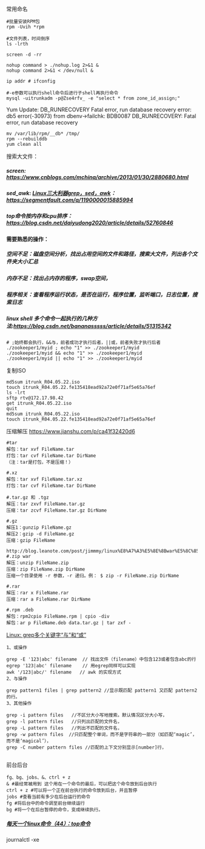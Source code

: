 

常用命名

```shell
#批量安装RPM包
rpm -Uvih *rpm

#文件列表，时间倒序
ls -lrth

screen -d -rr

nohup command > ./nohup.log 2>&1 &
nohup command 2>&1 < /dev/null &

ip addr # ifconfig

#-e参数可以执行shell命令后进行子shell再执行命令
mysql -uitrunkadm -p@Zse4rfv_ -e "select * from zone_id_assign;"
```



Yum Update: DB_RUNRECOVERY Fatal error, run database recovery
error: db5 error(-30973) from dbenv->failchk: BDB0087 DB_RUNRECOVERY: Fatal error, run database recovery

```shell
mv /var/lib/rpm/__db* /tmp/
rpm --rebuilddb
yum clean all
```

搜索大文件：

##### screen: https://www.cnblogs.com/mchina/archive/2013/01/30/2880680.html

##### sed_awk: [Linux三大利器grep，sed，awk](https://segmentfault.com/a/1190000015885994)：https://segmentfault.com/a/1190000015885994 

##### top命令按内存和cpu排序：https://blog.csdn.net/daiyudong2020/article/details/52760846

#### 需要熟悉的操作：

##### 空间不足：磁盘空间分析，找出占用空间的文件和路径，搜索大文件，列出各个文件夹大小汇总

##### 内存不足：找出占内存的程序，swap空间，

##### 程序相关：查看程序运行状态，是否在运行，程序位置，监听端口，日志位置，搜索日志



##### linux shell 多个命令一起执行的几种方法:https://blog.csdn.net/bananasssss/article/details/51315342

```shell
# ;始终都会执行，&&与，前者成功才执行后者，||或，前者失败才执行后者
./zookeeper1/myid ; echo "1" >> ./zookeeper1/myid
./zookeeper1/myid && echo "1" >> ./zookeeper1/myid
./zookeeper1/myid || echo "1" >> ./zookeeper1/myid
```

复制ISO

```shell
md5sum itrunk_R04.05.22.iso
touch itrunk_R04.05.22.fe135418ead92a72e0f71af5e65a76ef
ls -lrt
sftp rtv@172.17.98.42
get itrunk_R04.05.22.iso
quit
md5sum itrunk_R04.05.22.iso
touch itrunk_R04.05.22.fe135418ead92a72e0f71af5e65a76ef
```

压缩解压 https://www.jianshu.com/p/ca41f32420d6

```shell
#tar
解包：tar xvf FileName.tar
打包：tar cvf FileName.tar DirName
（注：tar是打包，不是压缩！）

#.xz
解包：tar xvf FileName.tar.xz
打包：tar cvf FileName.tar DirName

#.tar.gz 和 .tgz
解压：tar zxvf FileName.tar.gz
压缩：tar zcvf FileName.tar.gz DirName

#.gz
解压1：gunzip FileName.gz
解压2：gzip -d FileName.gz
压缩：gzip FileName

http://blog.leanote.com/post/jimmmy/linux%E8%A7%A3%E5%8E%8Bwar%E5%8C%85%E7%9A%84%E5%91%BD%E4%BB%A4
#.zip war 
解压：unzip FileName.zip
压缩：zip FileName.zip DirName
压缩一个目录使用 -r 参数，-r 递归。例： $ zip -r FileName.zip DirName

#.rar
解压：rar x FileName.rar
压缩：rar a FileName.rar DirName

#.rpm .deb
解包：rpm2cpio FileName.rpm | cpio -div
解包：ar p FileName.deb data.tar.gz | tar zxf -

```

 

[Linux: grep多个关键字“与”和“或”](https://blog.csdn.net/mmbbz/article/details/51035401)

```
1、或操作

grep -E '123|abc' filename  // 找出文件（filename）中包含123或者包含abc的行
egrep '123|abc' filename    // 用egrep同样可以实现
awk '/123|abc/' filename   // awk 的实现方式
2、与操作

grep pattern1 files | grep pattern2 //显示既匹配 pattern1 又匹配 pattern2 的行。
3、其他操作

grep -i pattern files   //不区分大小写地搜索。默认情况区分大小写，
grep -l pattern files   //只列出匹配的文件名，
grep -L pattern files   //列出不匹配的文件名，
grep -w pattern files  //只匹配整个单词，而不是字符串的一部分（如匹配‘magic’，而不是‘magical’），
grep -C number pattern files //匹配的上下文分别显示[number]行，
 
```

前台后台

```shell
fg、bg、jobs、&、ctrl + z
& #最经常被用到 这个用在一个命令的最后，可以把这个命令放到后台执行
ctrl + z #可以将一个正在前台执行的命令放到后台，并且暂停
jobs #查看当前有多少在后台运行的命令
fg #将后台中的命令调至前台继续运行
bg #将一个在后台暂停的命令，变成继续执行。
```



##### [每天一个linux命令（44）：top命令](https://www.cnblogs.com/peida/archive/2012/12/24/2831353.html)

journalctl -xe
